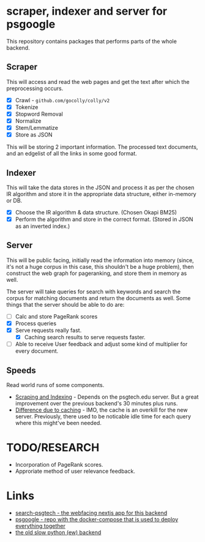 # scraper, indexer and server for psgoogle

This repository contains packages that performs parts of the whole backend.

## Scraper
This will access and read the web pages and get the text after which the preprocessing occurs.

- [x] Crawl - `github.com/gocolly/colly/v2`
- [x] Tokenize
- [x] Stopword Removal
- [x] Normalize
- [x] Stem/Lemmatize
- [x] Store as JSON

This will be storing 2 important information. The processed text documents, and an edgelist of all the links in some good format.

## Indexer
This will take the data stores in the JSON and process it as per the chosen IR algorithm and store it in the appropriate data structure, either in-memory or DB.

- [x] Choose the IR algorithm & data structure. (Chosen Okapi BM25)
- [x] Perform the algorithm and store in the correct format. (Stored in JSON as an inverted index.)

## Server
This will be public facing, initially read the information into memory (since, it's not a huge corpus in this case, this shouldn't be a huge problem), then
construct the web graph for pageranking, and store them in memory as well.

The server will take queries for search with keywords and search the corpus for matching documents and return the documents as well.
Some things that the server should be able to do are:

- [ ] Calc and store PageRank scores
- [x] Process queries
- [x] Serve requests really fast.
    - [x] Caching search results to serve requests faster.
- [ ] Able to receive User feedback and adjust some kind of multiplier for every document.

## Speeds
Read world runs of some components.

- [Scraping and Indexing](/repoassets/scrape_and_index_speed.png) - Depends on the psgtech.edu server. But a great improvement over the previous backend's 30 minutes plus runs.
- [Difference due to caching](/repoassets/caching_diff.png) - IMO, the cache is an overkill for the new server. Previously, there used to be noticable idle time for each query where this might've been needed.

# TODO/RESEARCH

- Incorporation of PageRank scores.
- Approriate method of user relevance feedback.

# Links

- [search-psgtech - the webfacing nextjs app for this backend](https://github.com/jassuwu/search-psgtech)
- [psgoogle - repo with the docker-compose that is used to deploy everything together](https://github.com/jassuwu/psgoogle)
- [the old slow python (ew) backend](https://github.com/jassuwu/psgtechdotedu-scraping)
